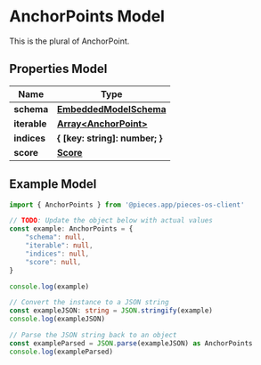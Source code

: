 
# AnchorPoints Model

This is the plural of AnchorPoint.

## Properties Model

Name | Type
------------ | -------------
**schema** | [**EmbeddedModelSchema**](EmbeddedModelSchema)
**iterable** | [**Array&lt;AnchorPoint&gt;**](AnchorPoint)
**indices** | **\{ [key: string]: number; \}**
**score** | [**Score**](Score)

## Example Model

```typescript
import { AnchorPoints } from '@pieces.app/pieces-os-client'

// TODO: Update the object below with actual values
const example: AnchorPoints = {
    "schema": null,
    "iterable": null,
    "indices": null,
    "score": null,
}

console.log(example)

// Convert the instance to a JSON string
const exampleJSON: string = JSON.stringify(example)
console.log(exampleJSON)

// Parse the JSON string back to an object
const exampleParsed = JSON.parse(exampleJSON) as AnchorPoints
console.log(exampleParsed)
```


